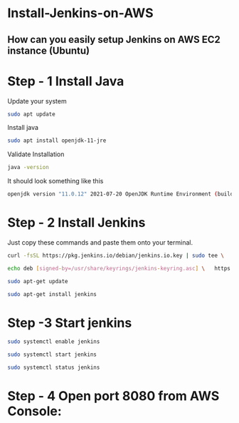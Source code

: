 # Install-Jenkins-on-AWS
## How can you easily setup Jenkins on AWS EC2 instance (Ubuntu)

# Step - 1 Install Java
Update your system
```sh
sudo apt update
```
Install java
```sh
sudo apt install openjdk-11-jre
```
Validate Installation
```sh
java -version
```
It should look something like this
```sh
openjdk version "11.0.12" 2021-07-20 OpenJDK Runtime Environment (build 11.0.12+7-post-Debian-2) OpenJDK 64-Bit Server VM (build 11.0.12+7-post-Debian-2, mixed mode, sharing)
```

# Step - 2 Install Jenkins

Just copy these commands and paste them onto your terminal.
```sh
curl -fsSL https://pkg.jenkins.io/debian/jenkins.io.key | sudo tee \   /usr/share/keyrings/jenkins-keyring.asc > /dev/null
```
```sh
echo deb [signed-by=/usr/share/keyrings/jenkins-keyring.asc] \   https://pkg.jenkins.io/debian binary/ | sudo tee \   /etc/apt/sources.list.d/jenkins.list > /dev/null
```
```sh
sudo apt-get update
```
```sh
sudo apt-get install jenkins
```
# Step -3 Start jenkins
```sh
sudo systemctl enable jenkins
```
```sh
sudo systemctl start jenkins
```
```sh
sudo systemctl status jenkins
```
# Step - 4 Open port 8080 from AWS Console:



